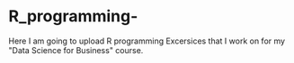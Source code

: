 # R_programming-
Here I am going to upload R programming Excersices that I work on for my "Data Science for Business" course.
